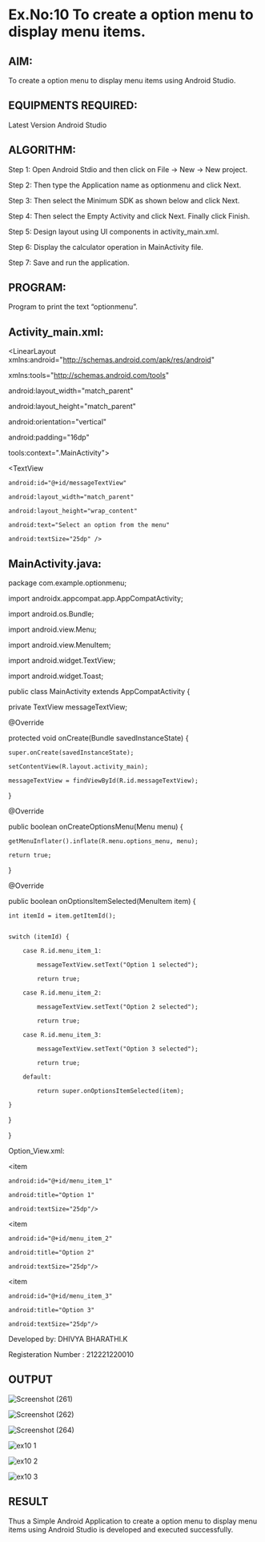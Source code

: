 # Ex.No:10 To create a option menu to display menu items.


## AIM:

To create a option menu to display menu items using Android Studio.

## EQUIPMENTS REQUIRED:

Latest Version Android Studio

## ALGORITHM:

Step 1: Open Android Stdio and then click on File -> New -> New project.

Step 2: Then type the Application name as optionmenu and click Next.

Step 3: Then select the Minimum SDK as shown below and click Next.

Step 4: Then select the Empty Activity and click Next. Finally click Finish.

Step 5: Design layout using UI components in activity_main.xml.

Step 6: Display the calculator operation in MainActivity file.

Step 7: Save and run the application.


## PROGRAM:

Program to print the text “optionmenu”.

## Activity_main.xml:

<LinearLayout xmlns:android="http://schemas.android.com/apk/res/android"

xmlns:tools="http://schemas.android.com/tools"
          
android:layout_width="match_parent"
          
android:layout_height="match_parent"
          
android:orientation="vertical"
          
android:padding="16dp"
          
tools:context=".MainActivity">

<TextView
          
    android:id="@+id/messageTextView"
          
    android:layout_width="match_parent"
          
    android:layout_height="wrap_content"
          
    android:text="Select an option from the menu"
          
    android:textSize="25dp" />
  
## MainActivity.java:
  
package com.example.optionmenu;

import androidx.appcompat.app.AppCompatActivity;

import android.os.Bundle;

import android.view.Menu;

import android.view.MenuItem;

import android.widget.TextView;

import android.widget.Toast;

public class MainActivity extends AppCompatActivity {

private TextView messageTextView;

@Override
  
protected void onCreate(Bundle savedInstanceState) {

    super.onCreate(savedInstanceState);
  
    setContentView(R.layout.activity_main);

    messageTextView = findViewById(R.id.messageTextView);
  
}

@Override
  
public boolean onCreateOptionsMenu(Menu menu) {

    getMenuInflater().inflate(R.menu.options_menu, menu);
  
    return true;
  
}

@Override
  
public boolean onOptionsItemSelected(MenuItem item) {
  
    int itemId = item.getItemId();
  

    switch (itemId) {
  
        case R.id.menu_item_1:
  
            messageTextView.setText("Option 1 selected");
  
            return true;
  
        case R.id.menu_item_2:
  
            messageTextView.setText("Option 2 selected");
  
            return true;
  
        case R.id.menu_item_3:
  
            messageTextView.setText("Option 3 selected");
  
            return true;
  
        default:
  
            return super.onOptionsItemSelected(item);
  
    }
  
}
  
}

Option_View.xml:
  
<item
      
    android:id="@+id/menu_item_1"
      
    android:title="Option 1"
      
    android:textSize="25dp"/>
  
<item
      
    android:id="@+id/menu_item_2"
      
    android:title="Option 2"
      
    android:textSize="25dp"/>
  
<item
      
    android:id="@+id/menu_item_3"
      
    android:title="Option 3"
      
    android:textSize="25dp"/>
  
Developed by: DHIVYA BHARATHI.K

Registeration Number : 212221220010

## OUTPUT
![Screenshot (261)](https://github.com/Dhivya-bharathi88/Mobile-Application-Development/assets/128019999/8e908688-4c73-410c-ae91-6aed6c99de00)
          
          
![Screenshot (262)](https://github.com/Dhivya-bharathi88/Mobile-Application-Development/assets/128019999/74fe9f76-642c-4e02-8c93-aceae487459e)
          
          
![Screenshot (264)](https://github.com/Dhivya-bharathi88/Mobile-Application-Development/assets/128019999/e47aa851-1d28-4406-b684-a503756dc463)
          
          
![ex10 1](https://github.com/Dhivya-bharathi88/Mobile-Application-Development/assets/128019999/3cc8bab5-0684-4869-8375-0aa683af86a0)
          
          
![ex10 2](https://github.com/Dhivya-bharathi88/Mobile-Application-Development/assets/128019999/5aa01490-9283-43e8-a08b-4746b32a5579)
          
          
![ex10 3](https://github.com/Dhivya-bharathi88/Mobile-Application-Development/assets/128019999/5e1bfddb-4b8c-4be0-969f-afa658f2cef3)





## RESULT
Thus a Simple Android Application to create a option menu to display menu items using Android Studio is developed and executed successfully.


